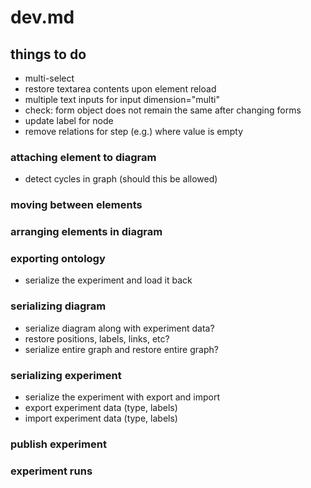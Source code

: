 # dev.md

## things to do
 
 - multi-select
 - restore textarea contents upon element reload
 - multiple text inputs for input dimension="multi"
 - check: form object does not remain the same after changing forms
 - update label for node
 - remove relations for step (e.g.) where value is empty

### attaching element to diagram
 - detect cycles in graph (should this be allowed)

### moving between elements
### arranging elements in diagram
### exporting ontology
 - serialize the experiment and load it back

### serializing diagram
 - serialize diagram along with experiment data?
 - restore positions, labels, links, etc?
 - serialize entire graph and restore entire graph?

### serializing experiment
 - serialize the experiment with export and import
 - export experiment data (type, labels)
 - import experiment data (type, labels)

### publish experiment
### experiment runs

